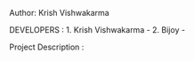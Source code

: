 Author: Krish Vishwakarma

DEVELOPERS : 
    1. Krish Vishwakarma - 
    2. Bijoy -

Project Description :
    

